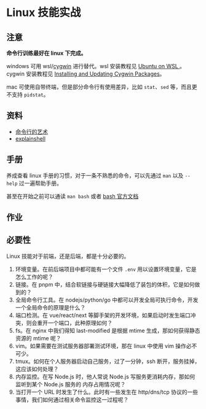 # Linux 技能实战

## 注意

**命令行训练最好在 linux 下完成。**

windows 可用 wsl/[cygwin](http://www.cygwin.com/install.html) 进行替代。wsl 安装教程见 [Ubuntu on WSL
](https://ubuntu.com/wsl)。cygwin 安装教程见 [Installing and Updating Cygwin Packages](http://www.cygwin.com/install.html)。

mac 可使用自带终端，但是部分命令行有使用差异，比如 `stat`、`sed` 等，而且更不支持 `pidstat`。

## 资料

+ [命令行的艺术](https://github.com/jlevy/the-art-of-command-line/blob/master/README-zh.md)
+ [explainshell](http://explainshell.com/)

## 手册

养成查看 linux 手册的习惯，对于一条不熟悉的命令，可以先通过 `man` 以及 `--help` 过一遍帮助手册。

甚至在开始之前可以通读 `man bash` 或者 [bash 官方文档](https://www.gnu.org/software/bash/manual/bash.html)

## 作业


## 必要性

Linux 技能对于前端，还是后端，都是十分必要的。

1. 环境变量。在前后端项目中都可能有一个文件 `.env` 用以设置环境变量，它是怎么工作的呢？
1. 链接。在 pnpm 中，结合软链接与硬链接大幅降低了装包的体积，它是如何做到的？
1. 全局命令行工具。在 nodejs/python/go 中都可以开发全局可执行命令，开发一个全局命令的原理是什么？
1. 端口检测。在 vue/react/next 等脚手架的开发环境，如果启动时发生端口冲突，则会重开一个端口，此种原理如何？
1. fs。在 nginx 中我们得知 last-modified 是根据 mtime 生成，那如何获得静态资源的 mtime 呢？
1. vim。如果需要在测试服务器部署测试环境，那在 linux 中使用 vim 操作必不可少。
1. tmux。如何在个人服务器启动自己服务，过了一分钟，ssh 断开，服务挂掉，这应该如何处理？
1. 内存监控。在写 Node.js 时，他人常说 Node.js 写服务更消耗内存，那如何监听到某个 Node.js 服务的 内存占用情况呢？
1. 当打开一个 URL 时发生了什么。此时有一些发生在 http/dns/tcp 协议的一些事情，我们如何通过相关命令监控这一过程呢？
